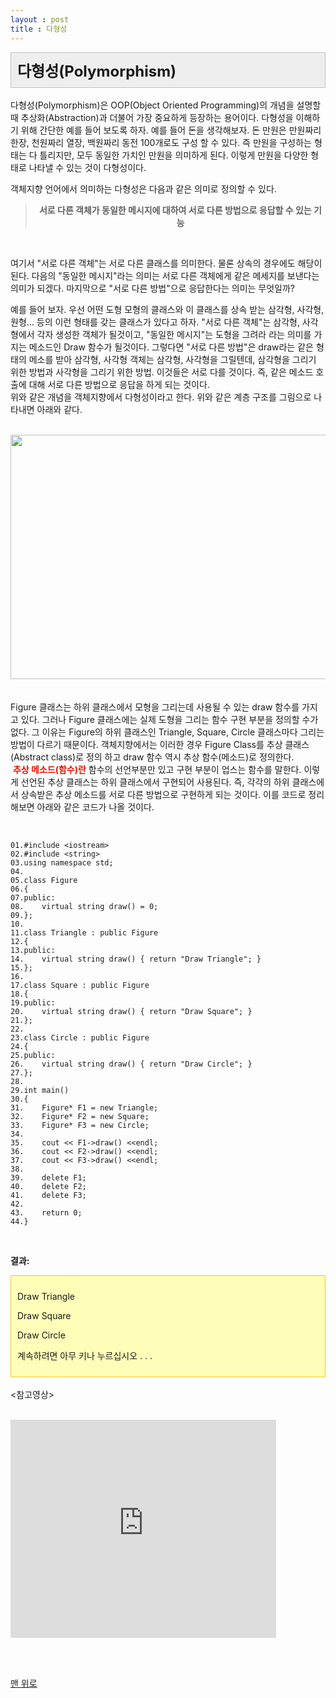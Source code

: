 ```yaml
---
layout : post
title : 다형성
---
```

<a name="top"></a>
<div class="txc-textbox" style="padding: 10px; border: 1px solid rgb(193, 193, 193); border-image: none; background-color: rgb(238, 238, 238);">
    <strong><span style="font-size: 18pt;">다형성(Polymorphism)</span></strong>
    <font size="5"><span style="line-height: 36px;"></span></font>
</div>  
<br/>
 다형성(Polymorphism)은 OOP(Object Oriented Programming)의 개념을 설명할 때 추상화(Abstraction)과 더불어 가장 중요하게 등장하는 용어이다. 다형성을 이해하기 위해 간단한 예를 들어 보도록 하자. 예를 들어 돈을 생각해보자. 돈 만원은 만원짜리 한장, 천원짜리 열장, 백원짜리 동전 100개로도 구성 할 수 있다. 즉 만원을 구성하는 형태는 다 틀리지만, 모두 동일한 가치인 만원을 의미하게 된다. 이렇게 만원을 다양한 형태로 나타낼 수 있는 것이 다형성이다. 

  객체지향 언어에서 의미하는 다형성은 다음과 같은 의미로 정의할 수 있다. 
  <br/>
<div>
<blockquote style="text-align: center;"><b>서로 다른 객체가 동일한 메시지에 대하여 서로 다른 방법으로 응답할 수 있는 기능</b></blockquote>
<br/>

여기서 "서로 다른 객체"는 서로 다른 클래스를 의미한다. 물론 상속의 경우에도 해당이 된다. 다음의 "동일한 메시지"라는 의미는 서로 다른 객체에게 같은 메세지를 보낸다는 의미가 되겠다. 마지막으로 "서로 다른 방법"으로 응답한다는 의미는 무엇일까? <br/>

 예를 들어 보자. 우선 어떤 도형 모형의 클래스와 이 클래스를 상속 받는 삼각형, 사각형, 원형... 등의 이런 형태를 갖는 클래스가 있다고 하자. "서로 다른 객체"는 삼각형, 사각형에서 각자 생성한 객체가 될것이고,  "동일한 메시지"는 도형을 그려라 라는 의미를 가지는 메소드인 Draw 함수가 될것이다. 그렇다면 "서로 다른 방법"은 draw라는 같은 형태의 메소를 받아 삼각형, 사각형 객체는 삼각형, 사각형을 그릴텐데, 삼각형을 그리기 위한 방법과 사각형을 그리기 위한 방법. 이것들은 서로 다를 것이다. 즉, 같은 메소드 호출에 대해 서로 다른 방법으로 응답을 하게 되는 것이다. <br/>
위와 같은 개념을 객체지향에서 다형성이라고 한다. 위와 같은 계층 구조를 그림으로 나타내면 아래와 같다. <br/><br/>

<div>
<div class="imageblock center" style="text-align: center; clear: both;"><img src="http://cfile2.uf.tistory.com/image/1920A7124C8F866B55FE54" style="cursor: pointer;" onclick="open_img('http://cfile2.uf.tistory.com/original/1920A7124C8F866B55FE54')" alt="" height="391" width="600" /></div><br />
</div>
<br/>
<div>
Figure 클래스는 하위 클래스에서 모형을 그리는데 사용될 수 있는 draw 함수를 가지고 있다. 그러나 Figure 클래스에는 실제 도형을 그리는 함수 구현 부분을 정의할 수가 없다. 그 이유는 Figure의 하위 클래스인 Triangle, Square, Circle 클래스마다 그리는 방법이 다르기 때문이다. 객체지향에서는 이러한 경우 Figure Class를 추상 클래스(Abstract class)로 정의 하고 draw 함수 역시 추상 함수(메소드)로 정의한다.&nbsp;</div>
<div>
&nbsp;<font class="Apple-style-span" color="#E31600"><b>추상 메소드(함수)란</b></font> 함수의 선언부분만 있고 구현 부분이 업스는 함수를 말한다. 이렇게 선언된 추상 클래스는 하위 클래스에서 구현되어 사용된다. 즉, 각각의 하위 클래스에서 상속받은 추상 메소드를 서로 다른 방법으로 구현하게 되는 것이다. 이를 코드로 정리 해보면 아래와 같은 코드가 나올 것이다.&nbsp;</div>
<br/>

<body class="markdown haroopad">

  <pre><code data-origin="&lt;pre&gt;&lt;code&gt;
01.#include &amp;lt;iostream&amp;gt;  
02.#include &amp;lt;string&amp;gt;  
03.using namespace std;  
04.  
05.class Figure  
06.{  
07.public:  
08.    virtual string draw() = 0;    
09.};  
10.  
11.class Triangle : public Figure  
12.{  
13.public:  
14.    virtual string draw() { return &quot;Draw Triangle&quot;; }  
15.};  
16.  
17.class Square : public Figure  
18.{  
19.public:  
20.    virtual string draw() { return &quot;Draw Square&quot;; }  
21.};  
22.  
23.class Circle : public Figure  
24.{  
25.public:  
26.    virtual string draw() { return &quot;Draw Circle&quot;; }  
27.};  
28.  
29.int main()  
30.{  
31.    Figure* F1 = new Triangle;  
32.    Figure* F2 = new Square;  
33.    Figure* F3 = new Circle;  
34.  
35.    cout &amp;lt;&amp;lt; F1-&amp;gt;draw() &amp;lt;&amp;lt;endl;  
36.    cout &amp;lt;&amp;lt; F2-&amp;gt;draw() &amp;lt;&amp;lt;endl;  
37.    cout &amp;lt;&amp;lt; F3-&amp;gt;draw() &amp;lt;&amp;lt;endl;  
38.      
39.    delete F1;  
40.    delete F2;  
41.    delete F3;  
42.          
43.    return 0;  
44.}
&lt;/code&gt;&lt;/pre&gt;">
01.#include &lt;iostream&gt;  
02.#include &lt;string&gt;  
03.using namespace std;  
04.  
05.class Figure  
06.{  
07.public:  
08.    virtual string draw() = 0;    
09.};  
10.  
11.class Triangle : public Figure  
12.{  
13.public:  
14.    virtual string draw() { return "Draw Triangle"; }  
15.};  
16.  
17.class Square : public Figure  
18.{  
19.public:  
20.    virtual string draw() { return "Draw Square"; }  
21.};  
22.  
23.class Circle : public Figure  
24.{  
25.public:  
26.    virtual string draw() { return "Draw Circle"; }  
27.};  
28.  
29.int main()  
30.{  
31.    Figure* F1 = new Triangle;  
32.    Figure* F2 = new Square;  
33.    Figure* F3 = new Circle;  
34.  
35.    cout &lt;&lt; F1-&gt;draw() &lt;&lt;endl;  
36.    cout &lt;&lt; F2-&gt;draw() &lt;&lt;endl;  
37.    cout &lt;&lt; F3-&gt;draw() &lt;&lt;endl;  
38.      
39.    delete F1;  
40.    delete F2;  
41.    delete F3;  
42.          
43.    return 0;  
44.}
</code></pre>

<footer style="position:fixed; font-size:.8em; text-align:right; bottom:0px; margin-left:-25px; height:20px; width:100%;">generated by <a href="http://pad.haroopress.com" target="_blank">haroopad</a></footer>
</body><br/>
<p><b>결과:</b></p><p></p><div class="txc-textbox" style="border: 1px solid rgb(243, 197, 52); background-color: rgb(254, 254, 184); padding: 10px;"><p> Draw Triangle</p><p> Draw Square</p><p> Draw Circle</p><p>계속하려면 아무 키나 누르십시오 . . .</p></div>
<br/>
<div><참고영상><div/><br/>



  <p class="oembeded"><iframe src="http://www.youtube.com/embed/R_PPA9eejDw?wmode=transparent&amp;jqoemcache=eADs0" width="425" height="349" allowfullscreen="true" allowscriptaccess="always" scrolling="no" frameborder="0"></iframe></p>

<footer style="position:fixed; font-size:.8em; text-align:right; bottom:0px; margin-left:-25px; height:20px; width:100%;">generated by <a href="http://pad.haroopress.com" target="_blank">haroopad</a></footer>

<br/><br/>
<p><a href="#top">맨 위로</a></p>


<body>
<div id="disqus_thread"></div>
    <script type="text/javascript">
        /* * * CONFIGURATION VARIABLES: EDIT BEFORE PASTING INTO YOUR WEBPAGE * * */
        var disqus_shortname = 'csekut1'; // required: replace example with your forum shortname

        /* * * DON'T EDIT BELOW THIS LINE * * */
        (function() {
            var dsq = document.createElement('script'); dsq.type = 'text/javascript'; dsq.async = true;
            dsq.src = '//' + disqus_shortname + '.disqus.com/embed.js';
            (document.getElementsByTagName('head')[0] || document.getElementsByTagName('body')[0]).appendChild(dsq);
        })();
    </script>
    <noscript>Please enable JavaScript to view the <a href="http://disqus.com/?ref_noscript">comments powered by Disqus.</a></noscript>
<body/>
